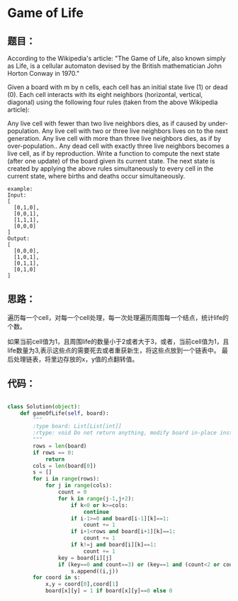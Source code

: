 # Game of Life

## 题目：

  According to the Wikipedia's article: "The Game of Life, also known simply as Life, is a cellular automaton devised by the British mathematician John Horton Conway in 1970."

Given a board with m by n cells, each cell has an initial state live (1) or dead (0). Each cell interacts with its eight neighbors (horizontal, vertical, diagonal) using the following four rules (taken from the above Wikipedia article):

Any live cell with fewer than two live neighbors dies, as if caused by under-population.
Any live cell with two or three live neighbors lives on to the next generation.
Any live cell with more than three live neighbors dies, as if by over-population..
Any dead cell with exactly three live neighbors becomes a live cell, as if by reproduction.
Write a function to compute the next state (after one update) of the board given its current state. The next state is created by applying the above rules simultaneously to every cell in the current state, where births and deaths occur simultaneously.

```
example:
Input: 
[
  [0,1,0],
  [0,0,1],
  [1,1,1],
  [0,0,0]
]
Output: 
[
  [0,0,0],
  [1,0,1],
  [0,1,1],
  [0,1,0]
]

```

## 思路：
 
  遍历每一个cell，对每一个cell处理，每一次处理遍历周围每一个结点，统计life的个数。
  
  如果当前cell值为1，且周围life的数量小于2或者大于3，或者，当前cell值为1，且life数量为3,表示这些点的需要死去或者重获新生，将这些点放到一个链表中。
  最后处理链表，将里边存放的x，y值的点翻转值。
  
  
## 代码：

```python

class Solution(object):
    def gameOfLife(self, board):
        """
        :type board: List[List[int]]
        :rtype: void Do not return anything, modify board in-place instead.
        """
        rows = len(board)
        if rows == 0:
            return 
        cols = len(board[0])
        s = []
        for i in range(rows):
            for j in range(cols):
                count = 0
                for k in range(j-1,j+2):
                    if k<0 or k>=cols:
                        continue
                    if i-1>=0 and board[i-1][k]==1: 
                        count += 1
                    if i+1<rows and board[i+1][k]==1: 
                        count += 1
                    if k!=j and board[i][k]==1: 
                        count += 1
                key = board[i][j]
                if (key==0 and count==3) or (key==1 and (count<2 or count>3)) :
                    s.append((i,j))
        for coord in s:
            x,y = coord[0],coord[1]
            board[x][y] = 1 if board[x][y]==0 else 0
```
